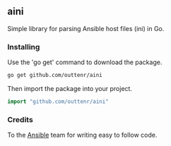 ## aini

Simple library for parsing Ansible host files (ini) in Go.

### Installing
Use the 'go get' command to download the package.
```bash
go get github.com/outtenr/aini
```

Then import the package into your project.
```go
import "github.com/outtenr/aini"
```

### Credits

To the [Ansible](https://github.com/ansible/ansible) team for writing easy to follow code.
